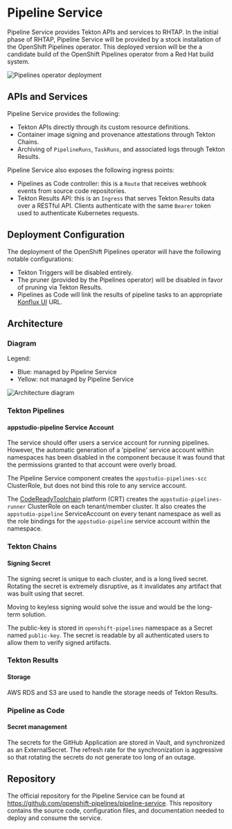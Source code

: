 # Pipeline Service

Pipeline Service provides Tekton APIs and services to RHTAP.
In the initial phase of RHTAP, Pipeline Service will be provided by a stock
installation of the OpenShift Pipelines operator.
This deployed version will be the a candidate build of the OpenShift Pipelines
operator from a Red Hat build system.

![Pipelines operator deployment](../diagrams/pipeline-service.drawio.svg)

## APIs and Services

Pipeline Service provides the following:

- Tekton APIs directly through its custom resource definitions.
- Container image signing and provenance attestations through Tekton Chains.
- Archiving of `PipelineRuns`, `TaskRuns`, and associated logs through Tekton
  Results.

Pipeline Service also exposes the following ingress points:

- Pipelines as Code controller: this is a `Route` that receives webhook events
  from source code repositories.
- Tekton Results API: this is an `Ingress` that serves Tekton Results data
  over a RESTful API. Clients authenticate with the same `Bearer` token used to
  authenticate Kubernetes requests.

## Deployment Configuration

The deployment of the OpenShift Pipelines operator will have the following
notable configurations:

- Tekton Triggers will be disabled entirely.
- The pruner (provided by the Pipelines operator) will be disabled in favor of
  pruning via Tekton Results.
- Pipelines as Code will link the results of pipeline tasks to an appropriate
  [Konflux UI](./core/konflux-ui.md) URL.

## Architecture

### Diagram

Legend:
* Blue: managed by Pipeline Service
* Yellow: not managed by Pipeline Service

![Architecture diagram](../diagrams/pipeline-service/architecture.jpg)

### Tekton Pipelines

#### appstudio-pipeline Service Account

The service should offer users a service account for running pipelines.
However, the automatic generation of a 'pipeline' service account within namespaces has been disabled in the component because it was found that the permissions granted to that account were overly broad.

The Pipeline Service component creates the `appstudio-pipelines-scc` ClusterRole, but does not bind this role to any service account.

The [CodeReadyToolchain](https://github.com/codeready-toolchain) platform (CRT) creates the `appstudio-pipelines-runner` ClusterRole on each tenant/member cluster. It also creates the `appstudio-pipeline` ServiceAccount on every tenant namespace as well as the role bindings for the `appstudio-pipeline` service account within the namespace.

### Tekton Chains

#### Signing Secret

The signing secret is unique to each cluster, and is a long lived secret.
Rotating the secret is extremely disruptive, as it invalidates any artifact that was built using that secret.

Moving to keyless signing would solve the issue and would be the long-term solution.

The public-key is stored in `openshift-pipelines` namespace as a Secret named `public-key`. The secret is readable by all authenticated users to allow them to verify signed artifacts.

### Tekton Results

#### Storage

AWS RDS and S3 are used to handle the storage needs of Tekton Results.

### Pipeline as Code

#### Secret management

The secrets for the GitHub Application are stored in Vault, and synchronized as an ExternalSecret. The refresh rate for the synchronization is aggressive so that rotating the secrets do not generate too long of an outage.

## Repository

The official repository for the Pipeline Service can be found at https://github.com/openshift-pipelines/pipeline-service. This repository contains the source code, configuration files, and documentation needed to deploy and consume the service.
